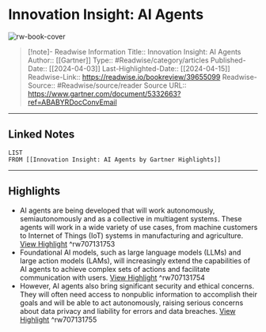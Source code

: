 # Innovation Insight: AI Agents

![rw-book-cover](https://emtemp.gcom.cloud/ngw/globalassets/gartner-tile.jpg)
<br>
>[!note]- Readwise Information
>Title:: Innovation Insight: AI Agents
>Author:: [[Gartner]]
>Type:: #Readwise/category/articles
>Published-Date:: [[2024-04-03]]
>Last-Highlighted-Date:: [[2024-04-15]]
>Readwise-Link:: https://readwise.io/bookreview/39655099
>Readwise-Source:: #Readwise/source/reader
>Source URL:: https://www.gartner.com/document/5332663?ref=ABABYRDocConvEmail
--- 

## Linked Notes
```dataview
LIST
FROM [[Innovation Insight: AI Agents by Gartner Highlights]]
```

---

## Highlights
- AI agents are being developed that will work autonomously, semiautonomously and as a collective in multiagent systems. These agents will work in a wide variety of use cases, from machine customers to Internet of Things (IoT) systems in manufacturing and agriculture. [View Highlight](https://readwise.io/open/707131753) ^rw707131753
- Foundational AI models, such as large language models (LLMs) and large action models (LAMs), will increasingly extend the capabilities of AI agents to achieve complex sets of actions and facilitate communication with users. [View Highlight](https://readwise.io/open/707131754) ^rw707131754
- However, AI agents also bring significant security and ethical concerns. They will often need access to nonpublic information to accomplish their goals and will be able to act autonomously, raising serious concerns about data privacy and liability for errors and data breaches. [View Highlight](https://readwise.io/open/707131755) ^rw707131755
